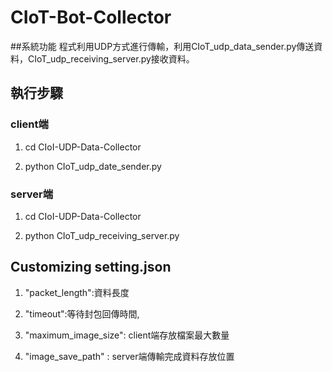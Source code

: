 # CIoT-Bot-Collector

##系統功能
程式利用UDP方式進行傳輸，利用CIoT_udp_data_sender.py傳送資料，CIoT_udp_receiving_server.py接收資料。

## 執行步驟
### client端
1. cd CIoI-UDP-Data-Collector

2. python CIoT_udp_date_sender.py
### server端
1. cd CIoI-UDP-Data-Collector

2. python CIoT_udp_receiving_server.py
## Customizing setting.json

1. "packet_length":資料長度
   
2. "timeout":等待封包回傳時間,
  
3. "maximum_image_size": client端存放檔案最大數量
  
4. "image_save_path" : server端傳輸完成資料存放位置
